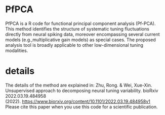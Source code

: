 # PfPCA
PfPCA is a R code for functional principal component analysis (Pf-PCA). This method identifies the structure of systematic tuning fluctuations directly from neural spiking data, moreover encompassing several current models (e.g.,multiplicative gain models) as special cases. The proposed analysis tool is broadly applicable to other low-dimensional tuning modalities.


# details
The details of the method are explained in:
Zhu, Rong. & Wei, Xue-Xin. Unsupervised approach to decomposing neural tuning variability. bioRxiv 2022.03.19.484958 (2022). https://www.biorxiv.org/content/10.1101/2022.03.19.484958v1
Please cite this paper when you use this code for a scientific publication.
